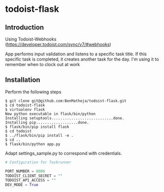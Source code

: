 # todoist-flask

## Introduction
Using Todoist-Webhooks (https://developer.todoist.com/sync/v7/#webhooks)

App performs input validation and listens to a specific task title.
If this specific task is completed, it creates another task for the day.
I'm using it to remember when to clock out at work

## Installation
Perform the following steps

```shell
$ git clone git@github.com:BenMatheja/todoist-flask.git
$ cd todoist-flask
$ virtualenv flask
New python executable in flask/bin/python
Installing setuptools............................done.
Installing pip...................done.
$ flask/bin/pip install flask
$ cd todoist
$ ../flask/bin/pip install -e .
$ cd ..
$ flask/bin/python app.py
```

Adapt settings_sample.py to correspond with credentials.

```python
# Configuration for Taskrunner

PORT_NUMBER = 8000
TODOIST_CLIENT_SECRET = ""
TODOIST_API_ACCESS = ""
DEV_MODE = True
```